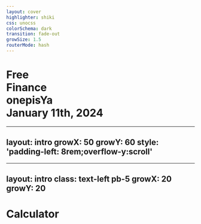 ```yaml
---
layout: cover
highlighter: shiki
css: unocss
colorSchema: dark
transition: fade-out
growSize: 1.5
routerMode: hash
---
```


<div mt--2>
  <h1 flex="~ col">
    <div>Free </div>
    <div flex="~ gap3 items-center">
      Finance 
    </div>
  <div abs-bl mx-13 my-12 flex="~ col" text-sm text-left>
    <div tracking-widest op50>
      onepisYa
    </div>
    <div text-sm opacity-50>January 11th, 2024</div>
  </div>
  </h1>
</div>


---
layout: intro
growX: 50
growY: 60
style: 'padding-left: 8rem;overflow-y:scroll'
---


<FTable/>

---
layout: intro
class: text-left pb-5
growX: 20
growY: 20
---

# Calculator

<FCalculator />